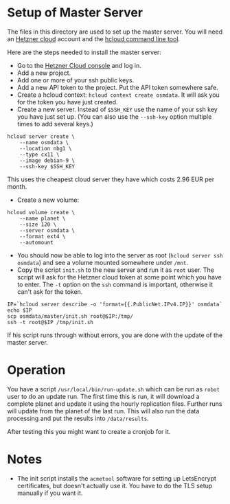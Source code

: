 
# Setup of Master Server

The files in this directory are used to set up the master server. You will
need an [Hetzner cloud](https://www.hetzner.com/cloud) account and the
[hcloud command line tool](https://github.com/hetznercloud/cli).

Here are the steps needed to install the master server:

* Go to the [Hetzner Cloud console](https://console.hetzner.cloud/) and log
  in.
* Add a new project.
* Add one or more of your ssh public keys.
* Add a new API token to the project. Put the API token somewhere safe.
* Create a hcloud context: `hcloud context create osmdata`. It will ask you
  for the token you have just created.
* Create a new server. Instead of `$SSH_KEY` use the name of your ssh key
  you have just set up. (You can also use the `--ssh-key` option multiple
  times to add several keys.)

```
hcloud server create \
    --name osmdata \
    --location nbg1 \
    --type cx11 \
    --image debian-9 \
    --ssh-key $SSH_KEY
```

This uses the cheapest cloud server they have which costs 2.96 EUR per month.

* Create a new volume:

```
hcloud volume create \
    --name planet \
    --size 120 \
    --server osmdata \
    --format ext4 \
    --automount
```

* You should now be able to log into the server as root (`hcloud server ssh
  osmdata`) and see a volume mounted somewhere under `/mnt`.
* Copy the script `init.sh` to the new server and run it as `root` user. The
  script will ask for the Hetzner cloud token at some point which you have
  to enter. The `-t` option on the `ssh` command is important, otherwise
  it can't ask for the token.
```
IP=`hcloud server describe -o 'format={{.PublicNet.IPv4.IP}}' osmdata`
echo $IP
scp osmdata/master/init.sh root@$IP:/tmp/
ssh -t root@$IP /tmp/init.sh
```

If his script runs through without errors, you are done with the update of the
master server.

# Operation

You have a script `/usr/local/bin/run-update.sh` which can be run as
`robot` user to do an update run. The first time this is run, it will download
a complete planet and update it using the hourly replication files. Further
runs will update from the planet of the last run. This will also run the
data processing and put the results into `/data/results`.

After testing this you might want to create a cronjob for it.


# Notes

* The init script installs the `acmetool` software for setting up LetsEncrypt
  certificates, but doesn't actually use it. You have to do the TLS setup
  manually if you want it.


